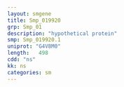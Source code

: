 ```yaml
---
layout: smgene
title: Smp_019920
grp: Smp_01
description: "hypothetical protein"
smp: Smp_019920.1
uniprot: "G4V8M0"
length:   498
cdd: "ns"
kk: ns
categories: sm
---
```

